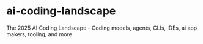 # ai-coding-landscape
The 2025 AI Coding Landscape - Coding models, agents, CLIs, IDEs, ai app makers, tooling, and more

